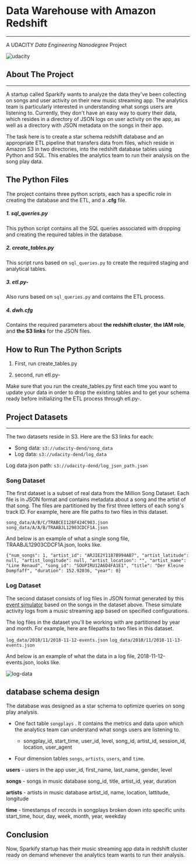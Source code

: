 # Data Warehouse with Amazon Redshift
---
A UDACITY *Data Engineering Nanodegree* Project

![udacity](https://www.udacity.com/images/svgs/udacity-tt-logo.svg)

## About The Project
------

A startup called Sparkify wants to analyze the data they've been collecting on songs and user activity on their new music streaming app. The analytics team is particularly interested in understanding what songs users are listening to. Currently, they don't have an easy way to query their data, which resides in a directory of JSON logs on user activity on the app, as well as a directory with JSON metadata on the songs in their app.

The task here is to create a star schema redshift database and an appropriate ETL pipeline that transfers data from files, which reside in Amazon S3 in two directories, into the redshift database tables using Python and SQL. This enables the analytics team to run their analysis on the song play data.

## The Python Files

The project contains three python scripts, each has a specific role in creating the database and the ETL, and a **.cfg** file.

##### 1. sql_queries.py
This python script contains all the SQL queries associated with dropping and creating the required tables in the database.

##### 2. create_tables.py
This script runs based on `sql_queries.py` to create the required staging and analytical tables.

##### 3. etl.py-
Also runs based on `sql_queries.py` and contains the ETL process.

##### 4. dwh.cfg
Contains the required parameters about **the redshift cluster**, **the IAM role**, and **the S3 links** for the JSON files.

## How to Run The Python Scripts

1. First, run create_tables.py

2. second, run etl.py-

Make sure that you run the create_tables.py first each time you want to update your data in order to drop the existing tables and to get your schema ready before initializing the ETL process through etl.py-.

## Project Datasets
---

The two datasets reside in S3. Here are the S3 links for each:
* Song data: `s3://udacity-dend/song_data`
* Log data: `s3://udacity-dend/log_data`

Log data json path: `s3://udacity-dend/log_json_path.json`


### Song Dataset

The first dataset is a subset of real data from the Million Song Dataset. Each file is in JSON format and contains metadata about a song and the artist of that song. The files are partitioned by the first three letters of each song's track ID. For example, here are file paths to two files in this dataset.

`song_data/A/B/C/TRABCEI128F424C983.json
song_data/A/A/B/TRAABJL12903CDCF1A.json`

And below is an example of what a single song file, TRAABJL12903CDCF1A.json, looks like.

`{"num_songs": 1, "artist_id": "ARJIE2Y1187B994AB7", "artist_latitude": null, "artist_longitude": null, "artist_location": "", "artist_name": "Line Renaud", "song_id": "SOUPIRU12A6D4FA1E1", "title": "Der Kleine Dompfaff", "duration": 152.92036, "year": 0}`


### Log Dataset

The second dataset consists of log files in JSON format generated by this [event simulator](https://github.com/Interana/eventsim) based on the songs in the dataset above. These simulate activity logs from a music streaming app based on specified configurations.

The log files in the dataset you'll be working with are partitioned by year and month. For example, here are filepaths to two files in this dataset.

`log_data/2018/11/2018-11-12-events.json`
`log_data/2018/11/2018-11-13-events.json`

And below is an example of what the data in a log file, 2018-11-12-events.json, looks like.

![log-data](https://video.udacity-data.com/topher/2019/February/5c6c3ce5_log-data/log-data.png)

## database schema design

The database was designed as a star schema to optimize queries on song play analysis.

- One fact table `songplays` . It contains the metrics and data upon which the analytics team can understand what songs users are listening to.
    * songplay_id, start_time, user_id, level, song_id, artist_id, session_id, location, user_agent
    
- Four dimension tables `songs`, `artists`, `users`, and `time`.

**users** - users in the app
        user_id, first_name, last_name, gender, level
        
**songs** - songs in music database
        song_id, title, artist_id, year, duration
        
**artists** - artists in music database
        artist_id, name, location, lattitude, longitude
        
**time** - timestamps of records in songplays broken down into specific units
        start_time, hour, day, week, month, year, weekday


## Conclusion
Now, Sparkify startup has their music streaming app data in redshift cluster ready on demand whenever the analytics team wants to run their analysis.